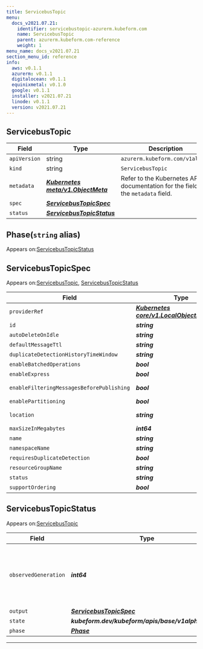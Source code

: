```yaml
---
title: ServicebusTopic
menu:
  docs_v2021.07.21:
    identifier: servicebustopic-azurerm.kubeform.com
    name: ServicebusTopic
    parent: azurerm.kubeform.com-reference
    weight: 1
menu_name: docs_v2021.07.21
section_menu_id: reference
info:
  aws: v0.1.1
  azurerm: v0.1.1
  digitalocean: v0.1.1
  equinixmetal: v0.1.0
  google: v0.1.1
  installer: v2021.07.21
  linode: v0.1.1
  version: v2021.07.21
---
```


## ServicebusTopic
| Field | Type | Description |
| ------ | ----- | ----------- |
| `apiVersion` | string | `azurerm.kubeform.com/v1alpha1` |
|    `kind` | string | `ServicebusTopic` |
| `metadata` | ***[Kubernetes meta/v1.ObjectMeta](https://v1-18.docs.kubernetes.io/docs/reference/generated/kubernetes-api/v1.18/#objectmeta-v1-meta)***|Refer to the Kubernetes API documentation for the fields of the `metadata` field.|
| `spec` | ***[ServicebusTopicSpec](#servicebustopicspec)***||
| `status` | ***[ServicebusTopicStatus](#servicebustopicstatus)***||
## Phase(`string` alias)

Appears on:[ServicebusTopicStatus](#servicebustopicstatus)

## ServicebusTopicSpec

Appears on:[ServicebusTopic](#servicebustopic), [ServicebusTopicStatus](#servicebustopicstatus)

| Field | Type | Description |
| ------ | ----- | ----------- |
| `providerRef` | ***[Kubernetes core/v1.LocalObjectReference](https://v1-18.docs.kubernetes.io/docs/reference/generated/kubernetes-api/v1.18/#localobjectreference-v1-core)***||
| `id` | ***string***||
| `autoDeleteOnIdle` | ***string***| ***(Optional)*** |
| `defaultMessageTtl` | ***string***| ***(Optional)*** |
| `duplicateDetectionHistoryTimeWindow` | ***string***| ***(Optional)*** |
| `enableBatchedOperations` | ***bool***| ***(Optional)*** |
| `enableExpress` | ***bool***| ***(Optional)*** |
| `enableFilteringMessagesBeforePublishing` | ***bool***| ***(Optional)*** Deprecated|
| `enablePartitioning` | ***bool***| ***(Optional)*** |
| `location` | ***string***| ***(Optional)*** Deprecated|
| `maxSizeInMegabytes` | ***int64***| ***(Optional)*** |
| `name` | ***string***||
| `namespaceName` | ***string***||
| `requiresDuplicateDetection` | ***bool***| ***(Optional)*** |
| `resourceGroupName` | ***string***||
| `status` | ***string***| ***(Optional)*** |
| `supportOrdering` | ***bool***| ***(Optional)*** |
## ServicebusTopicStatus

Appears on:[ServicebusTopic](#servicebustopic)

| Field | Type | Description |
| ------ | ----- | ----------- |
| `observedGeneration` | ***int64***| ***(Optional)*** Resource generation, which is updated on mutation by the API Server.|
| `output` | ***[ServicebusTopicSpec](#servicebustopicspec)***| ***(Optional)*** |
| `state` | ***kubeform.dev/kubeform/apis/base/v1alpha1.State***| ***(Optional)*** |
| `phase` | ***[Phase](#phase)***| ***(Optional)*** |
---
